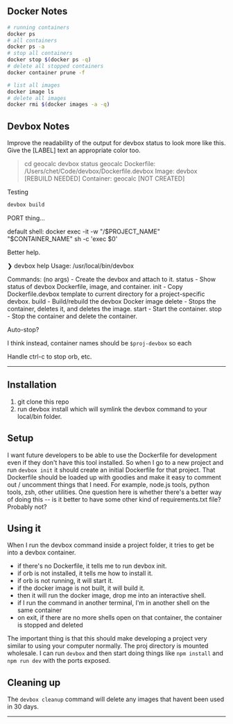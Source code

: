 
## Docker Notes

```sh
# running containers
docker ps
# all containers
docker ps -a
# stop all containers
docker stop $(docker ps -q)
# delete all stopped containers
docker container prune -f

# list all images
docker image ls
# delete all images
docker rmi $(docker images -a -q)
```

## Devbox Notes

Improve the readability of the output for devbox status to look more like this. Give the [LABEL] text an appropriate color too.
> cd geocalc
> devbox status
geocalc
  Dockerfile: /Users/chet/Code/devbox/Dockerfile.devbox
  Image:       devbox [REBUILD NEEDED]
  Container:   geocalc [NOT CREATED]



Testing
```sh
devbox build
```


PORT thing...


default shell:   docker exec -it -w "/$PROJECT_NAME" "$CONTAINER_NAME" sh -c 'exec $0'


Better help.

❯ devbox help
Usage: /usr/local/bin/devbox

Commands:
  (no args)  - Create the devbox and attach to it.
  status     - Show status of devbox Dockerfile, image, and container.
  init       - Copy Dockerfile.devbox template to current directory for a project-specific devbox.
  build      - Build/rebuild the devbox Docker image
  delete     - Stops the container, deletes it, and deletes the image.
  start      - Start the container.
  stop       - Stop the container and delete the container.


Auto-stop?

I think instead, container names should be `$proj-devbox` so each

Handle ctrl-c to stop orb, etc.

---




## Installation

1. git clone this repo
2. run devbox install which will symlink the devbox command to your local/bin folder.

## Setup

I want future developers to be able to use the Dockerfile for development even if they don't have this tool installed.
So when I go to a new project and run `devbox init` it should create an initial Dockerfile for that project.
That Dockerfile should be loaded up with goodies and make it easy to comment out / uncomment things that I need. For example, node.js tools, python tools, zsh, other utilities. One question here is whether there's a better way of doing this -- is it better to have some other kind of requirements.txt file? Probably not?

## Using it

When I run the devbox command inside a project folder, it tries to get be into a devbox container.
- if there's no Dockerfile, it tells me to run devbox init.
- if orb is not installed, it tells me how to install it.
- if orb is not running, it will start it.
- if the docker image is not built, it will build it.
- then it will run the docker image, drop me into an interactive shell.
- if I run the command in another terminal, I'm in another shell on the same container
- on exit, if there are no more shells open on that container, the container is stopped and deleted

The important thing is that this should make developing a project very similar to using your computer normally. The proj directory is mounted wholesale. I can run `devbox` and then start doing things like `npm install` and `npm run dev` with the ports exposed.

## Cleaning up

The `devbox cleanup` command will delete any images that havent been used in 30 days.





---

